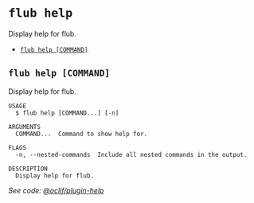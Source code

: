 `flub help`
===========

Display help for flub.

* [`flub help [COMMAND]`](#flub-help-command)

## `flub help [COMMAND]`

Display help for flub.

```
USAGE
  $ flub help [COMMAND...] [-n]

ARGUMENTS
  COMMAND...  Command to show help for.

FLAGS
  -n, --nested-commands  Include all nested commands in the output.

DESCRIPTION
  Display help for flub.
```

_See code: [@oclif/plugin-help](https://github.com/oclif/plugin-help/blob/v6.2.13/src/commands/help.ts)_
